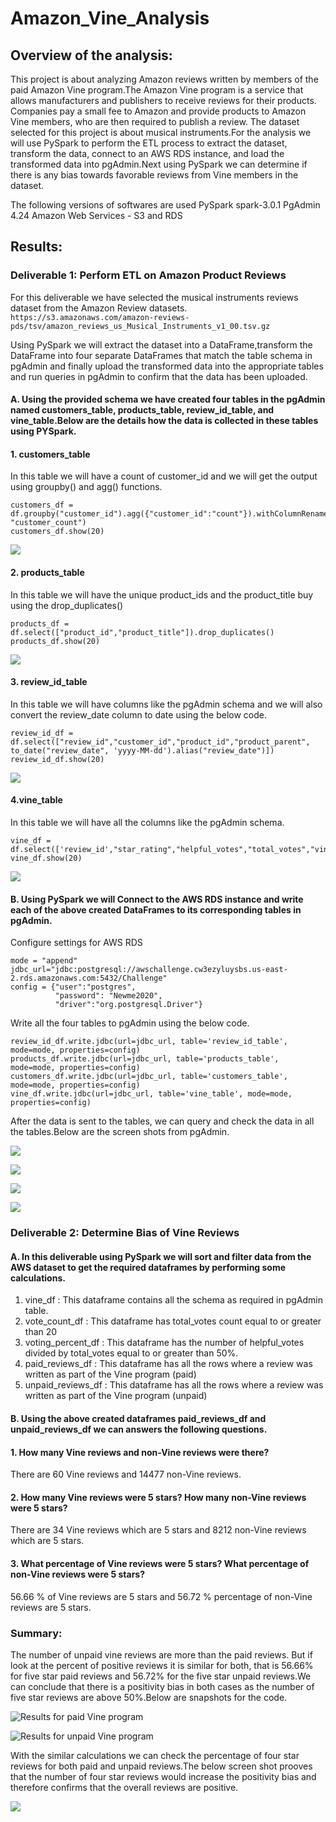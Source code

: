 # Amazon_Vine_Analysis
## Overview of the analysis:
This project is about analyzing Amazon reviews written by members of the paid Amazon Vine program.The Amazon Vine program is a service that allows manufacturers and publishers to receive reviews for their products. Companies pay a small fee to Amazon and provide products to Amazon Vine members, who are then required to publish a review.
The dataset selected for this project is about musical instruments.For the analysis we will use PySpark to perform the ETL process to extract the dataset, transform the data, connect to an AWS RDS instance, and load the transformed data into pgAdmin.Next using PySpark we can determine if there is any bias towards favorable reviews from Vine members in the dataset.

The following versions of softwares are used
PySpark spark-3.0.1
PgAdmin 4.24
Amazon Web Services - S3 and RDS

## Results:
### Deliverable 1: Perform ETL on Amazon Product Reviews
For this deliverable we have selected the musical instruments reviews dataset from the Amazon Review datasets.
```https://s3.amazonaws.com/amazon-reviews-pds/tsv/amazon_reviews_us_Musical_Instruments_v1_00.tsv.gz```

Using PySpark we will extract the dataset into a DataFrame,transform the DataFrame into four separate DataFrames that match the table schema in pgAdmin and finally upload the transformed data into the appropriate tables and run queries in pgAdmin to confirm that the data has been uploaded.

#### A. Using the provided schema we have created four tables in the pgAdmin named customers_table, products_table, review_id_table, and vine_table.Below are the details how the data is collected in these tables using PYSpark.

#### 1. customers_table
In this table we will have a count of customer_id and we will get the output using groupby() and agg() functions.


```
customers_df = df.groupby("customer_id").agg({"customer_id":"count"}).withColumnRenamed("count(customer_id)", "customer_count")
customers_df.show(20)
``` 

![](https://github.com/Akshaya-Kamble/Amazon_Vine_Analysis/blob/main/Refrence%20images/customers_df.PNG) 

#### 2. products_table
In this table we will have the unique product_ids and the product_title buy using the drop_duplicates()

```
products_df = df.select(["product_id","product_title"]).drop_duplicates()
products_df.show(20)
```

![](https://github.com/Akshaya-Kamble/Amazon_Vine_Analysis/blob/main/Refrence%20images/products_df.PNG) 

#### 3. review_id_table
In this table we will have columns like the pgAdmin schema and we will also convert the review_date column to date using the below code.

```
review_id_df = df.select(["review_id","customer_id","product_id","product_parent", to_date("review_date", 'yyyy-MM-dd').alias("review_date")])
review_id_df.show(20)
```

![](https://github.com/Akshaya-Kamble/Amazon_Vine_Analysis/blob/main/Refrence%20images/review_id_df.PNG) 

#### 4.vine_table
In this table we will have all the columns like the pgAdmin schema.

```
vine_df = df.select(['review_id',"star_rating","helpful_votes","total_votes","vine","verified_purchase"])
vine_df.show(20)
```

![](https://github.com/Akshaya-Kamble/Amazon_Vine_Analysis/blob/main/Refrence%20images/vine_df.PNG) 

#### B. Using PySpark we will Connect to the AWS RDS instance and write each of the above created DataFrames to its corresponding tables in pgAdmin.

Configure settings for AWS RDS

```
mode = "append"
jdbc_url="jdbc:postgresql://awschallenge.cw3ezyluysbs.us-east-2.rds.amazonaws.com:5432/Challenge"
config = {"user":"postgres", 
          "password": "Newme2020", 
          "driver":"org.postgresql.Driver"}
```

Write all the four tables to pgAdmin using the below code.

```
review_id_df.write.jdbc(url=jdbc_url, table='review_id_table', mode=mode, properties=config)
products_df.write.jdbc(url=jdbc_url, table='products_table', mode=mode, properties=config)
customers_df.write.jdbc(url=jdbc_url, table='customers_table', mode=mode, properties=config)
vine_df.write.jdbc(url=jdbc_url, table='vine_table', mode=mode, properties=config)
```

After the data is sent to the tables, we can query and check the data in all the tables.Below are the screen shots from pgAdmin.

![](https://github.com/Akshaya-Kamble/Amazon_Vine_Analysis/blob/main/Refrence%20images/customers_table.PNG)

![](https://github.com/Akshaya-Kamble/Amazon_Vine_Analysis/blob/main/Refrence%20images/products_table.PNG)

![](https://github.com/Akshaya-Kamble/Amazon_Vine_Analysis/blob/main/Refrence%20images/review_id_table.PNG)

![](https://github.com/Akshaya-Kamble/Amazon_Vine_Analysis/blob/main/Refrence%20images/vine_table.PNG)

### Deliverable 2: Determine Bias of Vine Reviews
#### A. In this deliverable using PySpark we will sort and filter data from the AWS dataset to get the required dataframes by performing some calculations. 
1. vine_df : This dataframe contains all the schema as required in pgAdmin table.
2. vote_count_df : This dataframe has total_votes count equal to or greater than 20
3. voting_percent_df : This dataframe has the number of helpful_votes divided by total_votes equal to or greater than 50%.
4. paid_reviews_df : This dataframe has all the rows where a review was written as part of the Vine program (paid)
5. unpaid_reviews_df : This dataframe has all the rows where a review was written as part of the Vine program (unpaid)


#### B. Using the above created dataframes paid_reviews_df and unpaid_reviews_df we can answers the following questions.

#### 1. How many Vine reviews and non-Vine reviews were there?
There are 60 Vine reviews and 14477 non-Vine reviews.

#### 2. How many Vine reviews were 5 stars? How many non-Vine reviews were 5 stars?
There are 34 Vine reviews which are 5 stars and 8212 non-Vine reviews which are 5 stars.

#### 3. What percentage of Vine reviews were 5 stars? What percentage of non-Vine reviews were 5 stars?
56.66 % of Vine reviews are 5 stars and 56.72 % percentage of non-Vine reviews are 5 stars.

### Summary: 
The number of unpaid vine reviews are more than the paid reviews. But if look at the percent of positive reviews it is similar for both, that is 56.66% for five star paid reviews and 56.72% for the five star unpaid reviews.We can conclude that there is a positivity bias in both cases as the number of five star reviews are above 50%.Below are snapshots for the code.

![Results for paid Vine program](https://github.com/Akshaya-Kamble/Amazon_Vine_Analysis/blob/main/Refrence%20images/paid.PNG)

![Results for unpaid Vine program](https://github.com/Akshaya-Kamble/Amazon_Vine_Analysis/blob/main/Refrence%20images/unpaid.PNG)

With the similar calculations we can check the percentage of four star reviews for both paid and unpaid reviews.The below screen shot prooves that the number of four star reviews would increase the positivity bias and therefore confirms that the overall reviews are positive.

![](https://github.com/Akshaya-Kamble/Amazon_Vine_Analysis/blob/main/Refrence%20images/four%20star.PNG)

